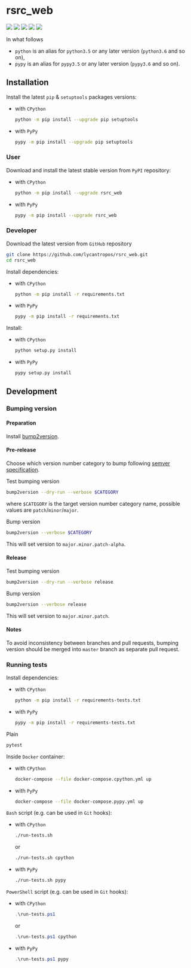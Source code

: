 rsrc_web
========

[![](https://travis-ci.com/lycantropos/rsrc_web.svg?branch=master)](https://travis-ci.com/lycantropos/rsrc_web "Travis CI")
[![](https://dev.azure.com/azatibrakov/rsrc_web/_apis/build/status/lycantropos.rsrc_web?branchName=master)](https://dev.azure.com/azatibrakov/rsrc_web/_build/latest?definitionId=2&branchName=master "Azure Pipelines")
[![](https://codecov.io/gh/lycantropos/rsrc_web/branch/master/graph/badge.svg)](https://codecov.io/gh/lycantropos/rsrc_web "Codecov")
[![](https://img.shields.io/github/license/lycantropos/rsrc_web.svg)](https://github.com/lycantropos/rsrc_web/blob/master/LICENSE "License")
[![](https://badge.fury.io/py/rsrc-web.svg)](https://badge.fury.io/py/rsrc-web "PyPI")

In what follows
- `python` is an alias for `python3.5` or any later
version (`python3.6` and so on),
- `pypy` is an alias for `pypy3.5` or any later
version (`pypy3.6` and so on).

Installation
------------

Install the latest `pip` & `setuptools` packages versions:
- with `CPython`
  ```bash
  python -m pip install --upgrade pip setuptools
  ```
- with `PyPy`
  ```bash
  pypy -m pip install --upgrade pip setuptools
  ```

### User

Download and install the latest stable version from `PyPI` repository:
- with `CPython`
  ```bash
  python -m pip install --upgrade rsrc_web
  ```
- with `PyPy`
  ```bash
  pypy -m pip install --upgrade rsrc_web
  ```

### Developer

Download the latest version from `GitHub` repository
```bash
git clone https://github.com/lycantropos/rsrc_web.git
cd rsrc_web
```

Install dependencies:
- with `CPython`
  ```bash
  python -m pip install -r requirements.txt
  ```
- with `PyPy`
  ```bash
  pypy -m pip install -r requirements.txt
  ```

Install:
- with `CPython`
  ```bash
  python setup.py install
  ```
- with `PyPy`
  ```bash
  pypy setup.py install
  ```

Development
-----------

### Bumping version

#### Preparation

Install
[bump2version](https://github.com/c4urself/bump2version#installation).

#### Pre-release

Choose which version number category to bump following [semver
specification](http://semver.org/).

Test bumping version
```bash
bump2version --dry-run --verbose $CATEGORY
```

where `$CATEGORY` is the target version number category name, possible
values are `patch`/`minor`/`major`.

Bump version
```bash
bump2version --verbose $CATEGORY
```

This will set version to `major.minor.patch-alpha`. 

#### Release

Test bumping version
```bash
bump2version --dry-run --verbose release
```

Bump version
```bash
bump2version --verbose release
```

This will set version to `major.minor.patch`.

#### Notes

To avoid inconsistency between branches and pull requests,
bumping version should be merged into `master` branch 
as separate pull request.

### Running tests

Install dependencies:
- with `CPython`
  ```bash
  python -m pip install -r requirements-tests.txt
  ```
- with `PyPy`
  ```bash
  pypy -m pip install -r requirements-tests.txt
  ```

Plain
```bash
pytest
```

Inside `Docker` container:
- with `CPython`
  ```bash
  docker-compose --file docker-compose.cpython.yml up
  ```
- with `PyPy`
  ```bash
  docker-compose --file docker-compose.pypy.yml up
  ```

`Bash` script (e.g. can be used in `Git` hooks):
- with `CPython`
  ```bash
  ./run-tests.sh
  ```
  or
  ```bash
  ./run-tests.sh cpython
  ```

- with `PyPy`
  ```bash
  ./run-tests.sh pypy
  ```

`PowerShell` script (e.g. can be used in `Git` hooks):
- with `CPython`
  ```powershell
  .\run-tests.ps1
  ```
  or
  ```powershell
  .\run-tests.ps1 cpython
  ```
- with `PyPy`
  ```powershell
  .\run-tests.ps1 pypy
  ```
